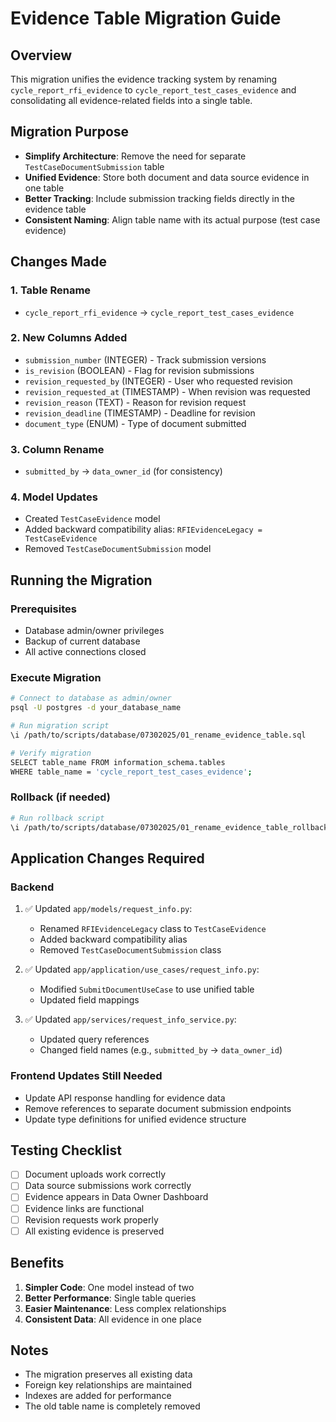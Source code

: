 # Evidence Table Migration Guide

## Overview
This migration unifies the evidence tracking system by renaming `cycle_report_rfi_evidence` to `cycle_report_test_cases_evidence` and consolidating all evidence-related fields into a single table.

## Migration Purpose
- **Simplify Architecture**: Remove the need for separate `TestCaseDocumentSubmission` table
- **Unified Evidence**: Store both document and data source evidence in one table
- **Better Tracking**: Include submission tracking fields directly in the evidence table
- **Consistent Naming**: Align table name with its actual purpose (test case evidence)

## Changes Made

### 1. Table Rename
- `cycle_report_rfi_evidence` → `cycle_report_test_cases_evidence`

### 2. New Columns Added
- `submission_number` (INTEGER) - Track submission versions
- `is_revision` (BOOLEAN) - Flag for revision submissions
- `revision_requested_by` (INTEGER) - User who requested revision
- `revision_requested_at` (TIMESTAMP) - When revision was requested
- `revision_reason` (TEXT) - Reason for revision request
- `revision_deadline` (TIMESTAMP) - Deadline for revision
- `document_type` (ENUM) - Type of document submitted

### 3. Column Rename
- `submitted_by` → `data_owner_id` (for consistency)

### 4. Model Updates
- Created `TestCaseEvidence` model
- Added backward compatibility alias: `RFIEvidenceLegacy = TestCaseEvidence`
- Removed `TestCaseDocumentSubmission` model

## Running the Migration

### Prerequisites
- Database admin/owner privileges
- Backup of current database
- All active connections closed

### Execute Migration
```bash
# Connect to database as admin/owner
psql -U postgres -d your_database_name

# Run migration script
\i /path/to/scripts/database/07302025/01_rename_evidence_table.sql

# Verify migration
SELECT table_name FROM information_schema.tables 
WHERE table_name = 'cycle_report_test_cases_evidence';
```

### Rollback (if needed)
```bash
# Run rollback script
\i /path/to/scripts/database/07302025/01_rename_evidence_table_rollback.sql
```

## Application Changes Required

### Backend
1. ✅ Updated `app/models/request_info.py`:
   - Renamed `RFIEvidenceLegacy` class to `TestCaseEvidence`
   - Added backward compatibility alias
   - Removed `TestCaseDocumentSubmission` class

2. ✅ Updated `app/application/use_cases/request_info.py`:
   - Modified `SubmitDocumentUseCase` to use unified table
   - Updated field mappings

3. ✅ Updated `app/services/request_info_service.py`:
   - Updated query references
   - Changed field names (e.g., `submitted_by` → `data_owner_id`)

### Frontend Updates Still Needed
- Update API response handling for evidence data
- Remove references to separate document submission endpoints
- Update type definitions for unified evidence structure

## Testing Checklist
- [ ] Document uploads work correctly
- [ ] Data source submissions work correctly
- [ ] Evidence appears in Data Owner Dashboard
- [ ] Evidence links are functional
- [ ] Revision requests work properly
- [ ] All existing evidence is preserved

## Benefits
1. **Simpler Code**: One model instead of two
2. **Better Performance**: Single table queries
3. **Easier Maintenance**: Less complex relationships
4. **Consistent Data**: All evidence in one place

## Notes
- The migration preserves all existing data
- Foreign key relationships are maintained
- Indexes are added for performance
- The old table name is completely removed